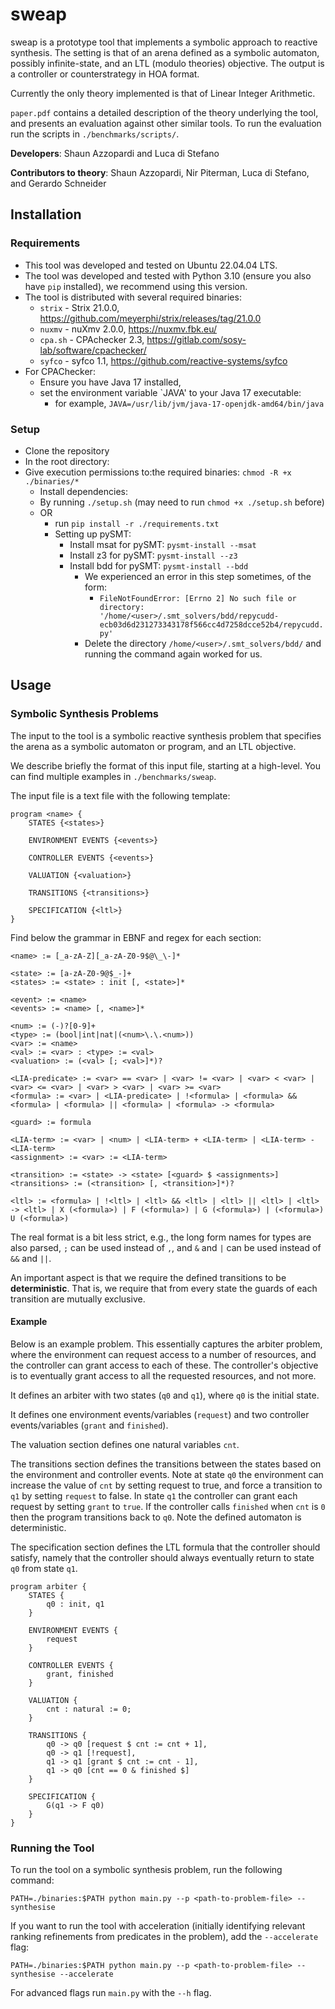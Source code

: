 # sweap

sweap is a prototype tool that implements a symbolic approach to reactive synthesis. The setting is that of an arena defined as a symbolic automaton, possibly infinite-state, and an LTL (modulo theories) objective. The output is a controller or counterstrategy in HOA format.

Currently the only theory implemented is that of Linear Integer Arithmetic. 

`paper.pdf` contains a detailed description of the theory underlying the tool, and presents an evaluation against other similar tools. To run the evaluation run the scripts in `./benchmarks/scripts/`.

**Developers**: Shaun Azzopardi and Luca di Stefano

**Contributors to theory**: Shaun Azzopardi, Nir Piterman, Luca di Stefano, and Gerardo Schneider

## Installation

### Requirements

- This tool was developed and tested on Ubuntu 22.04.04 LTS.
- The tool was developed and tested with Python 3.10 (ensure you also have `pip` installed), we recommend using this version.
- The tool is distributed with several required binaries:
  - `strix` - Strix 21.0.0, https://github.com/meyerphi/strix/releases/tag/21.0.0
  - `nuxmv` - nuXmv 2.0.0,  https://nuxmv.fbk.eu/
  - `cpa.sh` - CPAchecker 2.3, https://gitlab.com/sosy-lab/software/cpachecker/
  - `syfco` - syfco 1.1, https://github.com/reactive-systems/syfco
- For CPAChecker:
  - Ensure you have Java 17 installed,
  - set the environment variable `JAVA' to your Java 17 executable:
    - for example, `JAVA=/usr/lib/jvm/java-17-openjdk-amd64/bin/java`

### Setup

- Clone the repository
- In the root directory:
- Give execution permissions to:the required binaries: `chmod -R +x ./binaries/*`
  - Install dependencies: 
  - By running `./setup.sh` (may need to run `chmod +x ./setup.sh` before)
  - OR
    - run `pip install -r ./requirements.txt`
    - Setting up pySMT:
      - Install msat for pySMT: `pysmt-install --msat`
      - Install z3 for pySMT: `pysmt-install --z3`
      - Install bdd for pySMT: `pysmt-install --bdd`
        - We experienced an error in this step sometimes, of the form:
          - `FileNotFoundError: [Errno 2] No such file or directory: '/home/<user>/.smt_solvers/bdd/repycudd-ecb03d6d231273343178f566cc4d7258dcce52b4/repycudd.py'`
        - Delete the directory `/home/<user>/.smt_solvers/bdd/` and running the command again worked for us.

## Usage

### Symbolic Synthesis Problems

The input to the tool is a symbolic reactive synthesis problem that specifies the arena as a symbolic automaton or program, and an LTL objective.

We describe briefly the format of this input file, starting at a high-level. You can find multiple examples in `./benchmarks/sweap`.

The input file is a text file with the following template:

```
program <name> {
    STATES {<states>}

    ENVIRONMENT EVENTS {<events>}

    CONTROLLER EVENTS {<events>}

    VALUATION {<valuation>}

    TRANSITIONS {<transitions>}

    SPECIFICATION {<ltl>}
}
```
Find below the grammar in EBNF and regex for each section:
```
<name> := [_a-zA-Z][_a-zA-Z0-9$@\_\-]*

<state> := [a-zA-Z0-9@$_-]+
<states> := <state> : init [, <state>]*

<event> := <name> 
<events> := <name> [, <name>]*

<num> := (-)?[0-9]+
<type> := (bool|int|nat|(<num>\.\.<num>))
<var> := <name>
<val> := <var> : <type> := <val>
<valuation> := (<val> [; <val>]*)?

<LIA-predicate> := <var> == <var> | <var> != <var> | <var> < <var> | <var> <= <var> | <var> > <var> | <var> >= <var>
<formula> := <var> | <LIA-predicate> | !<formula> | <formula> && <formula> | <formula> || <formula> | <formula> -> <formula>

<guard> := formula

<LIA-term> := <var> | <num> | <LIA-term> + <LIA-term> | <LIA-term> - <LIA-term> 
<assignment> := <var> := <LIA-term>

<transition> := <state> -> <state> [<guard> $ <assignments>]
<transitions> := (<transition> [, <transition>]*)?

<ltl> := <formula> | !<ltl> | <ltl> && <ltl> | <ltl> || <ltl> | <ltl> -> <ltl> | X (<formula>) | F (<formula>) | G (<formula>) | (<formula>) U (<formula>)
```

The real format is a bit less strict, e.g., the long form names for types are also parsed, `;` can be used instead of `,`, and `&` and `|` can be used instead of `&&` and `||`.

An important aspect is that we require the defined transitions to be **deterministic**. That is, we require that from every state the guards of each transition are mutually exclusive.  

#### Example 

Below is an example problem. This essentially captures the arbiter problem, where the environment can request access to a number of resources, and the controller can grant access to each of these. The controller's objective is to eventually grant access to all the requested resources, and not more.

It defines an arbiter with two states (`q0` and `q1`), where `q0` is the initial state. 

It defines one environment events/variables (`request`) and two controller events/variables (`grant` and `finished`). 

The valuation section defines one natural variables `cnt`. 

The transitions section defines the transitions between the states based on the environment and controller events. Note at state `q0` the environment can increase the value of `cnt` by setting request to true, and force a transition to `q1` by setting `request` to false. In state `q1` the controller can grant each request by setting `grant` to `true`. If the controller calls `finished` when `cnt` is `0` then the program transitions back to `q0`. Note the defined automaton is deterministic.

The specification section defines the LTL formula that the controller should satisfy, namely that the controller should always eventually return to state `q0` from state `q1`.

````
program arbiter {
    STATES {
        q0 : init, q1
    }

    ENVIRONMENT EVENTS {
        request
    }

    CONTROLLER EVENTS {
        grant, finished
    }

    VALUATION {
        cnt : natural := 0;
    }

    TRANSITIONS {
        q0 -> q0 [request $ cnt := cnt + 1],
        q0 -> q1 [!request],
        q1 -> q1 [grant $ cnt := cnt - 1],
        q1 -> q0 [cnt == 0 & finished $]
    }

    SPECIFICATION {
        G(q1 -> F q0)
    }
}
````

### Running the Tool

To run the tool on a symbolic synthesis problem, run the following command:

```
PATH=./binaries:$PATH python main.py --p <path-to-problem-file> --synthesise
```

If you want to run the tool with acceleration (initially identifying relevant ranking refinements from predicates in the problem), add the `--accelerate` flag: 


```
PATH=./binaries:$PATH python main.py --p <path-to-problem-file> --synthesise --accelerate
```

For advanced flags run `main.py` with the `--h` flag.